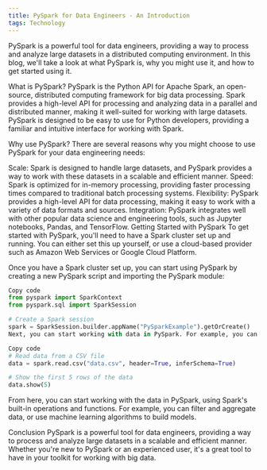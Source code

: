 ```yaml
---
title: PySpark for Data Engineers - An Introduction
tags: Technology
---
```


PySpark is a powerful tool for data engineers, providing a way to process and analyze large datasets in a distributed computing environment. In this blog, we'll take a look at what PySpark is, why you might use it, and how to get started using it.

What is PySpark?
PySpark is the Python API for Apache Spark, an open-source, distributed computing framework for big data processing. Spark provides a high-level API for processing and analyzing data in a parallel and distributed manner, making it well-suited for working with large datasets. PySpark is designed to be easy to use for Python developers, providing a familiar and intuitive interface for working with Spark.

Why use PySpark?
There are several reasons why you might choose to use PySpark for your data engineering needs:

Scale: Spark is designed to handle large datasets, and PySpark provides a way to work with these datasets in a scalable and efficient manner.
Speed: Spark is optimized for in-memory processing, providing faster processing times compared to traditional batch processing systems.
Flexibility: PySpark provides a high-level API for data processing, making it easy to work with a variety of data formats and sources.
Integration: PySpark integrates well with other popular data science and engineering tools, such as Jupyter notebooks, Pandas, and TensorFlow.
Getting Started with PySpark
To get started with PySpark, you'll need to have a Spark cluster set up and running. You can either set this up yourself, or use a cloud-based provider such as Amazon Web Services or Google Cloud Platform.

Once you have a Spark cluster set up, you can start using PySpark by creating a new PySpark script and importing the PySpark module:

```python
Copy code
from pyspark import SparkContext
from pyspark.sql import SparkSession

# Create a Spark session
spark = SparkSession.builder.appName("PySparkExample").getOrCreate()
Next, you can start working with data in PySpark. For example, you can read data from a CSV file and create a Spark DataFrame:
```
```python
Copy code
# Read data from a CSV file
data = spark.read.csv("data.csv", header=True, inferSchema=True)

# Show the first 5 rows of the data
data.show(5)
```

From here, you can start working with the data in PySpark, using Spark's built-in operations and functions. For example, you can filter and aggregate data, or use machine learning algorithms to build models.

Conclusion
PySpark is a powerful tool for data engineers, providing a way to process and analyze large datasets in a scalable and efficient manner. Whether you're new to PySpark or an experienced user, it's a great tool to have in your toolkit for working with big data.